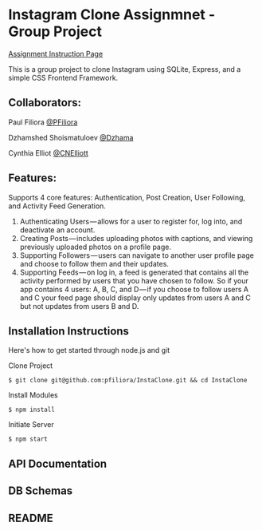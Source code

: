 # Instagram Clone Assignmnet - Group Project

[Assignment Instruction Page](https://medium.com/@the_taqquikarim/implement-an-instagram-clone-6bebeb51b8a1)


This is a group project to clone Instagram using SQLite, Express, and a simple CSS Frontend Framework.

## Collaborators:
Paul Filiora  [@PFiliora](https://github.com/pfiliora)

Dzhamshed Shoismatuloev   [@Dzhama](https://github.com/Dzhama)

Cynthia Elliot   [@CNElliott](https://github.com/cnelliott)

## Features:
Supports 4 core features: Authentication, Post Creation, User Following, and Activity Feed Generation.
1) Authenticating Users — allows for a user to register for, log into, and deactivate an account.
2) Creating Posts — includes uploading photos with captions, and viewing previously uploaded photos on a profile page.
3) Supporting Followers — users can navigate to another user profile page and choose to follow them and their updates.
4) Supporting Feeds — on log in, a feed is generated that contains all the activity performed by users that you have chosen to follow. So if your app contains 4 users: A, B, C, and D — if you choose to follow users A and C your feed page should display only updates from users A and C but not updates from users B and D.


## Installation Instructions
Here's how to get started through node.js and git

Clone Project

`$ git clone git@github.com:pfiliora/InstaClone.git && cd InstaClone`

Install Modules

`$ npm install`

Initiate Server

`$ npm start`

## API Documentation

## DB Schemas


## README 